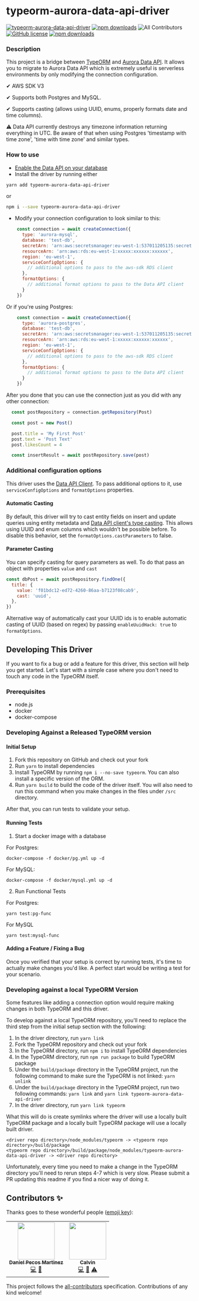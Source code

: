 # typeorm-aurora-data-api-driver
<!-- ALL-CONTRIBUTORS-BADGE:START - Do not remove or modify this section -->
[badge-all-contributors]: https://img.shields.io/badge/all_contributors-2-orange.svg
<!-- ALL-CONTRIBUTORS-BADGE:END -->
[![typeorm-aurora-data-api-driver](https://circleci.com/gh/ArsenyYankovsky/typeorm-aurora-data-api-driver.svg?style=shield)](https://app.circleci.com/pipelines/github/ArsenyYankovsky/typeorm-aurora-data-api-driver)
[![npm downloads](https://img.shields.io/npm/dw/typeorm-aurora-data-api-driver)](https://www.npmjs.com/package/typeorm-aurora-data-api-driver)
![All Contributors][badge-all-contributors]
[![GitHub license](https://img.shields.io/badge/license-MIT-blue.svg)](https://github.com/ArsenyYankovsky/typeorm-aurora-data-api-driver/blob/master/LICENSE)
[![npm downloads](https://img.shields.io/bundlephobia/minzip/typeorm-aurora-data-api-driver)](https://www.npmjs.com/package/typeorm-aurora-data-api-driver)

### Description

This project is a bridge between [TypeORM](https://typeorm.io/#/) and [Aurora Data API](https://docs.aws.amazon.com/AmazonRDS/latest/AuroraUserGuide/data-api.html). It allows you to migrate to Aurora Data API which is extremely useful is serverless environments by only modifying the connection configuration. 

✔ AWS SDK V3

✔ Supports both Postgres and MySQL.

✔ Supports casting (allows using UUID, enums, properly formats date and time columns).

⚠ Data API currently destroys any timezone information returning everything in UTC. Be aware of that when using Postgres 'timestamp with time zone', 'time with time zone' and similar types.

### How to use

- [Enable the Data API on your database](https://docs.aws.amazon.com/AmazonRDS/latest/AuroraUserGuide/data-api.html)
- Install the driver by running either
```bash
yarn add typeorm-aurora-data-api-driver
```
or
```bash
npm i --save typeorm-aurora-data-api-driver
````

- Modify your connection configuration to look similar to this:

```js
    const connection = await createConnection({
      type: 'aurora-mysql',
      database: 'test-db',
      secretArn: 'arn:aws:secretsmanager:eu-west-1:537011205135:secret:xxxxxx/xxxxxx/xxxxxx',
      resourceArn: 'arn:aws:rds:eu-west-1:xxxxx:xxxxxx:xxxxxx',
      region: 'eu-west-1',
      serviceConfigOptions: {
        // additional options to pass to the aws-sdk RDS client
      },
      formatOptions: {
        // additional format options to pass to the Data API client
      }
    })
```

Or if you're using Postgres:


```js
    const connection = await createConnection({
      type: 'aurora-postgres',
      database: 'test-db',
      secretArn: 'arn:aws:secretsmanager:eu-west-1:537011205135:secret:xxxxxx/xxxxxx/xxxxxx',
      resourceArn: 'arn:aws:rds:eu-west-1:xxxxx:xxxxxx:xxxxxx',
      region: 'eu-west-1',
      serviceConfigOptions: {
        // additional options to pass to the aws-sdk RDS client
      },
      formatOptions: {
        // additional format options to pass to the Data API client
      }
    })
```

After you done that you can use the connection just as you did with any other connection:

```js
  const postRepository = connection.getRepository(Post)

  const post = new Post()

  post.title = 'My First Post'
  post.text = 'Post Text'
  post.likesCount = 4

  const insertResult = await postRepository.save(post)
```


### Additional configuration options

This driver uses the [Data API Client](https://github.com/jeremydaly/data-api-client). To pass additional options to it, use `serviceConfigOptions` and `formatOptions` properties.

#### Automatic Casting

By default, this driver will try to cast entity fields on insert and update queries using entity metadata and [Data API client's type casting](https://github.com/jeremydaly/data-api-client#type-casting).
This allows using UUID and enum columns which wouldn't be possible before. To disable this behavior, set the `formatOptions.castParameters` to false.

#### Parameter Casting

You can specify casting for query parameters as well. To do that pass an object with properties `value` and `cast`

```js
const dbPost = await postRepository.findOne({
  title: {
    value: 'f01bdc12-ed72-4260-86aa-b7123f08cab9',
    cast: 'uuid',
  },
})
```

Alternative way of automatically cast your UUID ids is to enable automatic casting of UUID (based on regex) by passing `enableUuidHack: true` to `formatOptions`.

## Developing This Driver

If you want to fix a bug or add a feature for this driver, this section will help you get started.
Let's start with a simple case where you don't need to touch any code in the TypeORM itself.

### Prerequisites

- node.js
- docker
- docker-compose

### Developing Against a Released TypeORM version

#### Initial Setup

1. Fork this repository on GitHub and check out your fork 
2. Run `yarn` to install dependencies
3. Install TypeORM by running `npm i --no-save typeorm`. You can also install a specific version of the ORM.
4. Run `yarn build` to build the code of the driver itself. You will also need to run this command when you make changes in the files under `/src` directory.

After that, you can run tests to validate your setup.

#### Running Tests

1. Start a docker image with a database

For Postgres:
  
```shell
docker-compose -f docker/pg.yml up -d
```

For MySQL:
  
```shell
docker-compose -f docker/mysql.yml up -d
```

2. Run Functional Tests

For Postgres:

```shell
yarn test:pg-func
```

For MySQL

```shell
yarn test:mysql-func
```

#### Adding a Feature / Fixing a Bug

Once you verified that your setup is correct by running tests, it's time to actually make changes you'd like.
A perfect start would be writing a test for your scenario. 

### Developing against a local TypeORM Version

Some features like adding a connection option would require making changes in both TypeORM 
and this driver.

To develop against a local TypeORM repository, you'll need to replace 
the third step from the initial setup section with the following:

1. In the driver directory, run `yarn link`
2. Fork the TypeORM repository and check out your fork
3. In the TypeORM directory, run `npm i` to install TypeORM dependencies
4. In the TypeORM directory, run `npm run package` to build TypeORM package
5. Under the `build/package` directory in the TypeORM project, run the following command to make sure the TypeORM is not linked: `yarn unlink`
6. Under the `build/package` directory in the TypeORM project, run two following commands: `yarn link` and `yarn link typeorm-aurora-data-api-driver`
7. In the driver directory, run `yarn link typeorm`

What this will do is create symlinks where the driver will use a locally built TypeORM package and a locally built TypeORM package will use a locally built driver.

```
<driver repo directory>/node_modules/typeorm -> <typeorm repo directory>/build/package
<typeorm repo directory>/build/package/node_modules/typeorm-aurora-data-api-driver -> <driver repo directory>
```

Unfortunately, every time you need to make a change in the TypeORM directory you'll need to rerun steps 
4-7 which is very slow. Please submit a PR updating this readme if you find a nicer way of doing it.

## Contributors ✨

Thanks goes to these wonderful people ([emoji key](https://allcontributors.org/docs/en/emoji-key)):

<!-- ALL-CONTRIBUTORS-LIST:START - Do not remove or modify this section -->
<!-- prettier-ignore-start -->
<!-- markdownlint-disable -->
<table>
  <tr>
    <td align="center"><a href="https://danielpecos.com"><img src="https://avatars.githubusercontent.com/u/584298?v=4?s=100" width="100px;" alt=""/><br /><sub><b>Daniel Pecos Martinez</b></sub></a><br /><a href="https://github.com/ArsenyYankovsky/typeorm-aurora-data-api-driver/commits?author=dpecos" title="Code">💻</a> <a href="https://github.com/ArsenyYankovsky/typeorm-aurora-data-api-driver/issues?q=author%3Adpecos" title="Bug reports">🐛</a></td>
    <td align="center"><a href="https://github.com/calvin-summer"><img src="https://avatars.githubusercontent.com/u/74207091?v=4?s=100" width="100px;" alt=""/><br /><sub><b>Calvin</b></sub></a><br /><a href="https://github.com/ArsenyYankovsky/typeorm-aurora-data-api-driver/commits?author=calvin-summer" title="Code">💻</a> <a href="https://github.com/ArsenyYankovsky/typeorm-aurora-data-api-driver/commits?author=calvin-summer" title="Documentation">📖</a> <a href="https://github.com/ArsenyYankovsky/typeorm-aurora-data-api-driver/commits?author=calvin-summer" title="Tests">⚠️</a></td>
  </tr>
</table>

<!-- markdownlint-restore -->
<!-- prettier-ignore-end -->

<!-- ALL-CONTRIBUTORS-LIST:END -->

This project follows the [all-contributors](https://github.com/all-contributors/all-contributors) specification. Contributions of any kind welcome!
